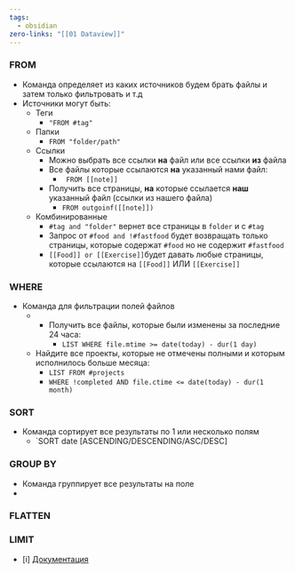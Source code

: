 ```yaml
---
tags:
  - obsidian
zero-links: "[[01 Dataview]]"
---
```

### FROM
- Команда определяет из каких источников будем брать файлы и затем только фильтровать и т.д
- Источники могут быть:
	- Теги
		- `"FROM #tag"`
	- Папки
		- `FROM "folder/path"`
	- Ссылки
		- Можно выбрать все ссылки **на** файл  или все ссылки **из** файла
		- Все файлы которые ссылаются **на** указанный нами файл:
			- ` FROM [[note]]`
		- Получить все страницы, **на** которые ссылается **наш** указанный файл (ссылки из нашего файла)
			- `FROM outgoinf([[note]])`
	- Комбинированные 
		- `#tag and "folder"` вернет все страницы в `folder` и с `#tag`
		- Запрос от `#food and !#fastfood` будет возвращать только страницы, которые содержат `#food` но не содержит `#fastfood`
		- `[[Food]] or [[Exercise]]`будет давать любые страницы, которые ссылаются на `[[Food]]` ИЛИ `[[Exercise]]`

### WHERE
- Команда для фильтрации полей файлов 
	- - Получить все файлы, которые были изменены за последние 24 часа:
		- `LIST WHERE file.mtime >= date(today) - dur(1 day)`
	- Найдите все проекты, которые не отмечены полными и которым исполнилось больше месяца:
		- `LIST FROM #projects` 
		- `WHERE !completed AND file.ctime <= date(today) - dur(1 month)`

### SORT
- Команда сортирует все результаты по 1 или несколько полям
	- `SORT date [ASCENDING/DESCENDING/ASC/DESC]

### GROUP BY 
- Команда группирует все результаты на поле
- 
### FLATTEN

### LIMIT

- [i] [Документация](https://blacksmithgu.github.io/obsidian-dataview/queries/data-commands/)